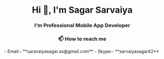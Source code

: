 <h1 align="center">Hi 👋, I'm Sagar Sarvaiya</h1>
<h3 align="center">I'm Professional Mobile App Developer</h3>

<h3 align="center">📫 How to reach me</h3>
- Email:- **saravaiyasagar.ss@gmail.com**
- Skype:- **sarvaiyasagar42**
